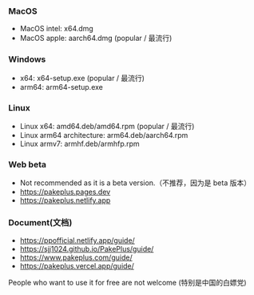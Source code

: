 ### MacOS  
-   MacOS intel: x64.dmg
-   MacOS apple: aarch64.dmg (popular / 最流行)

### Windows
-   x64: x64-setup.exe (popular / 最流行)
-   arm64: arm64-setup.exe

### Linux
-   Linux x64: amd64.deb/amd64.rpm (popular / 最流行)
-   Linux arm64 architecture: arm64.deb/aarch64.rpm
-   Linux armv7: armhf.deb/armhfp.rpm

### Web beta
-   Not recommended as it is a beta version.（不推荐，因为是 beta 版本）
-   https://pakeplus.pages.dev
-   https://pakeplus.netlify.app

### Document(文档)
-   https://ppofficial.netlify.app/guide/
-   https://sjj1024.github.io/PakePlus/guide/
-   https://www.pakeplus.com/guide/
-   https://pakeplus.vercel.app/guide/


People who want to use it for free are not welcome
(特别是中国的白嫖党)